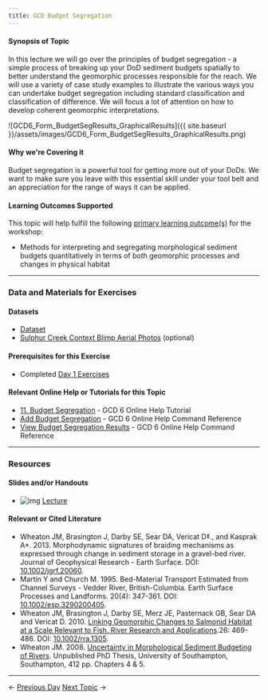 ```yaml
---
title: GCD Budget Segregation
---
```


#### Synopsis of Topic

In this lecture we will go over the principles of budget segregation - a simple process of breaking up your DoD sediment budgets spatially to better understand the geomorphic processes responsible for the reach. We will use a variety of case study examples to illustrate the various ways you can undertake budget segregation including standard classification and classification of difference. We will focus a lot of attention on how to develop coherent geomorphic interpretations.

![GCD6_Form_BudgetSegResults_GraphicalResults]({{ site.baseurl }}/assets/images/GCD6_Form_BudgetSegResults_GraphicalResults.png)

#### Why we're Covering it

Budget segregation is a powerful tool for getting more out of your DoDs. We want to make sure you leave with this essential skill under your tool belt and an appreciation for the range of ways it can be applied.

#### Learning Outcomes Supported

This topic will help fulfill the following [primary learning outcome(s)](http://gcdworkshop.joewheaton.org/syllabus/primary-learning-outcomes) for the workshop:

- Methods for interpreting and segregating morphological sediment budgets quantitatively in terms of both geomorphic processes and changes in physical habitat

------

### Data and Materials for Exercises

#### Datasets

- [Dataset](http://etal.usu.edu/GCD/Workshop/2014_ANZGG/Excercises/Q_BudgetSeg.zip)
- [Sulphur Creek Context Blimp Aerial Photos](http://etal.usu.edu/GCD/Workshop/2012May/APs.zip) (optional)

#### Prerequisites for this Exercise

- Completed [Day 1 Exercises](http://gcdworkshop.joewheaton.org/workshop-topics/versions/2-day-workshop/anzgg-workshop-topics/1-surveying-principles-change-detection)

#### Relevant Online Help or Tutorials for this Topic

- [11. Budget Segregation](http://gcd6help.joewheaton.org/tutorials--how-to/11-budget-segregation) - GCD 6 Online Help Tutorial
- [Add Budget Segregation](http://gcd6help.joewheaton.org/gcd-command-reference/gcd-project-explorer/l-individual-change-detection-context-menu/v-add-budget-segregation)  - GCD 6 Online Help Command Reference
- [View Budget Segregation Results](http://gcd6help.joewheaton.org/gcd-command-reference/gcd-project-explorer/n-individual-budget-segregation-context-menu/i-view-budget-segregation-results) - GCD 6 Online Help Command Reference

------

### Resources

#### Slides and/or Handouts

- ![img](http://gcdworkshop.joewheaton.org/_/rsrc/1429977984627/workshop-topics/versions/3-day-workshop/3-Day3/v-budget-segregation/pdfIcon.png)  [Lecture](http://etal.usu.edu/GCD/Workshop/2014_ANZGG/Q_BudgetSegregation.pdf)  

#### Relevant or Cited Literature

- Wheaton JM, Brasington J, Darby SE, Sear DA, Vericat D‡., and Kasprak A*. 2013. Morphodynamic signatures of braiding mechanisms as expressed through change in sediment storage in a gravel-bed river. Journal of Geophysical Research - Earth Surface. DOI: [10.1002/jgrf.20060](http://dx.doi.org/10.1002/jgrf.20060).
- Martin Y and Church M. 1995. Bed-Material Transport Estimated from Channel Surveys - Vedder River, British-Columbia. Earth Surface Processes and Landforms. 20(4): 347-361. DOI: [10.1002/esp.3290200405](http://dx.doi.org/10.1002/esp.3290200405).
- Wheaton JM, Brasington J, Darby SE, Merz JE, Pasternack GB, Sear DA and Vericat D. 2010. [Linking Geomorphic Changes to Salmonid Habitat at a Scale Relevant to Fish. River Research and Applications](http://www.joewheaton.org/Home/research/paper-downloads/Wheaton_EcohydraulicSI_RRA.pdf).26: 469-486. DOI: [10.1002/rra.1305](http://dx.doi.org/10.1002/rra.1305).
- Wheaton JM. 2008. [Uncertainty in Morphological Sediment Budgeting of Rivers](http://www.joewheaton.org/Home/research/projects-1/morphological-sediment-budgeting/phdthesis). Unpublished PhD Thesis, University of Southampton, Southampton, 412 pp. Chapters 4 & 5.

------

← [Previous Day](http://gcdworkshop.joewheaton.org/workshop-topics/versions/2-day-workshop/anzgg-workshop-topics/2-application-interpretations-of-change-detection-day-2/p-interpreting-outputs-of-gcd-tricks-tips)            [Next Topic](http://gcdworkshop.joewheaton.org/workshop-topics/versions/2-day-workshop/anzgg-workshop-topics/2-application-interpretations-of-change-detection-day-2/r-applications-of-change-detection) →